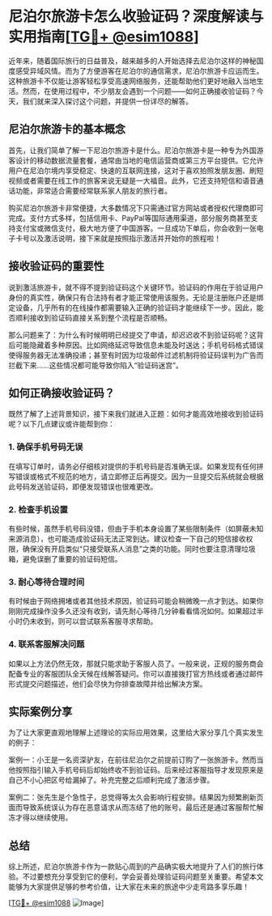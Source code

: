 # 尼泊尔旅游卡怎么收验证码？深度解读与实用指南[[TG💪+ @esim1088](https://t.me/s/esim1088)]

近年来，随着国际旅行的日益普及，越来越多的人开始选择去尼泊尔这样的神秘国度感受异域风情。而为了方便游客在尼泊尔的通信需求，尼泊尔旅游卡应运而生。这种旅游卡不仅能让游客轻松享受高速网络服务，还能帮助他们更好地融入当地生活。然而，在使用过程中，不少朋友会遇到一个问题——如何正确接收验证码？今天，我们就来深入探讨这个问题，并提供一份详尽的解答。

## 尼泊尔旅游卡的基本概念

首先，让我们简单了解一下尼泊尔旅游卡是什么。尼泊尔旅游卡是一种专为外国游客设计的移动数据流量套餐，通常由当地的电信运营商或第三方平台提供。它允许用户在尼泊尔境内享受稳定、快速的互联网连接，这对于喜欢拍照发朋友圈、刷短视频或者需要在线工作的旅客来说无疑是一大福音。此外，它还支持短信和语音通话功能，非常适合需要经常联系家人朋友的旅行者。

购买尼泊尔旅游卡非常便捷，大多数情况下只需通过官方网站或者授权代理商即可完成。支付方式多样，包括信用卡、PayPal等国际通用渠道，部分服务商甚至支持支付宝或微信支付，极大地方便了中国游客。一旦成功下单后，你会收到一张电子卡号以及激活说明，接下来就是按照指示激活并开始你的旅程啦！

## 接收验证码的重要性

说到激活旅游卡，就不得不提到验证码这个关键环节。验证码的作用在于验证用户身份的真实性，确保只有合法持有者才能正常使用该服务。无论是注册账户还是绑定设备，几乎所有的在线操作都需要输入正确的验证码才能继续下一步。因此，能否顺利接收到验证码直接关系到整个流程是否顺畅。

那么问题来了：为什么有时候明明已经提交了申请，却迟迟收不到验证码呢？这背后可能隐藏着多种原因。比如网络延迟导致信息未能及时送达；手机号码格式错误使得服务器无法准确投递；甚至有时因为垃圾邮件过滤机制将验证码误判为广告而拦截下来……这些情况都可能导致你陷入“验证码迷宫”。

## 如何正确接收验证码？

既然了解了上述背景知识，接下来我们就进入正题：如何才能高效地接收到验证码呢？以下几点建议或许能帮到你：

### 1. 确保手机号码无误
在填写订单时，请务必仔细核对提供的手机号码是否准确无误。如果发现有任何拼写错误或格式不规范的地方，请立即修正后再提交。因为一旦提交后系统就会根据此号码发送验证码，即便发现错误也很难更改。

### 2. 检查手机设置
有些时候，虽然手机号码没错，但由于手机本身设置了某些限制条件（如屏蔽未知来源消息），也可能造成验证码无法正常到达。建议检查一下自己的短信接收权限，确保没有开启类似“只接受联系人消息”之类的功能。同时也要注意清理垃圾箱，避免误删了重要的验证码短信。

### 3. 耐心等待合理时间
有时候由于网络拥堵或者其他技术原因，验证码可能会稍微晚一点才到达。如果你刚刚完成操作没多久还没有收到，请先耐心等待几分钟看看情况如何。如果超过半小时仍未收到，则可以尝试联系客服寻求帮助。

### 4. 联系客服解决问题
如果以上方法仍然无效，那就只能求助于客服人员了。一般来说，正规的服务商会配备专业的客服团队全天候在线解答疑问。你可以直接拨打官方热线或者通过邮件形式提交问题描述，他们会尽快为你排查故障并给出解决方案。

## 实际案例分享

为了让大家更直观地理解上述理论的实际应用效果，这里给大家分享几个真实发生的例子：

案例一：小王是一名资深驴友，在前往尼泊尔之前提前订购了一张旅游卡。然而当他按照指引输入手机号码后却始终收不到验证码。后来经过客服指导才发现原来是自己不小心把区号给漏掉了。补充完整之后顺利完成了激活步骤。

案例二：张先生是个急性子，总觉得等太久会影响行程安排。结果因为频繁刷新页面而导致系统误认为存在恶意请求从而冻结了他的账号。最后还是通过客服帮忙解冻才得以继续使用。

## 总结

综上所述，尼泊尔旅游卡作为一款贴心周到的产品确实极大地提升了人们的旅行体验。不过要想充分享受到它的便利，学会妥善处理验证码问题至关重要。希望本文能够为大家提供足够的参考价值，让大家在未来的旅途中少走弯路多享乐趣！

[[TG💪+ @esim1088](https://t.me/s/esim1088) ![Image](https://i.postimg.cc/4NQfJmqS/Snipaste-2025-05-13-00-14-12.png)]